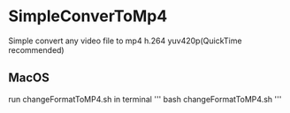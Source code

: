 # SimpleConverToMp4
Simple convert any video file to mp4 h.264 yuv420p(QuickTime recommended)

## MacOS
run changeFormatToMP4.sh in terminal
'''
bash changeFormatToMP4.sh
'''
